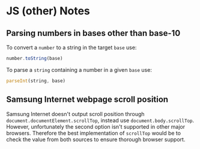 # JS (other) Notes

## Parsing numbers in bases other than base-10

To convert a `number` to a string in the target `base` use:
```javascript
number.toString(base)
```

To parse a `string` containing a number in a given `base` use:
```javascript
parseInt(string, base)
```

## Samsung Internet webpage scroll position

Samsung Internet doesn't output scroll position through `document.documentElement.scrollTop`, instead use `document.body.scrollTop`. However, unfortunately the second option isn't supported in other major browsers. Therefore the best implementation of `scrollTop` would be to check the value from both sources to ensure thorough browser support.

